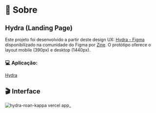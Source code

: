 # 📝 Sobre

## Hydra (Landing Page)
  Este projeto foi desenvolvido a partir deste design UX: [Hydra - Figma](https://www.figma.com/file/Yb9IBH56g7T1hdIyZ3BMNO/Desafios---Codel%C3%A2ndia?type=design&node-id=260111-1441&mode=design&t=bczGa3tjjDNwuvsz-0) disponibilizado na comunidade do Figma por [Zine](https://www.figma.com/@zinefalouti). O protótipo oferece o layout mobile (390px) e desktop (1440px).

### 💻 Aplicação:
[Hydra](https://hydra-roan-kappa.vercel.app/)

###

## 🎬 Interface
![hydra-roan-kappa vercel app_](https://github.com/kaique-feitosa/hydra/assets/147649641/e88fee2d-3bf1-4483-be3b-1b0e694fb3d8)
